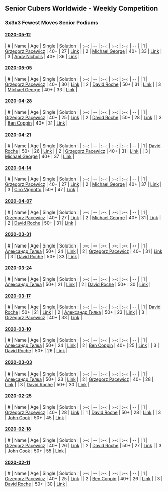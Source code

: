 ## Senior Cubers Worldwide - Weekly Competition
### 3x3x3 Fewest Moves Senior Podiums
#### [2020-05-12](results/2020-05-12.md)

| # | Name | Age | Single | Solution |
| :--: | -- | :--: | :--: | :--: | -- |
| 1 | [Grzegorz Pacewicz](../persons/grzegorz_pacewicz.md) | 40+ | 27 | [Link](https://www.facebook.com/events/2563130363933815/permalink/2568078846772300/) |
| 2 | [Michael George](../persons/michael_george.md) | 40+ | 33 | [Link](https://www.facebook.com/events/2563130363933815/permalink/2564203937159791/) |
| 3 | [Andy Nicholls](../persons/andy_nicholls.md) | 40+ | 36 | [Link](https://www.facebook.com/events/2563130363933815/permalink/2563245993922252/) |

#### [2020-05-05](results/2020-05-05.md)

| # | Name | Age | Single | Solution |
| :--: | -- | :--: | :--: | :--: | -- |
| 1 | [Grzegorz Pacewicz](../persons/grzegorz_pacewicz.md) | 40+ | 30 | [Link](https://www.facebook.com/events/271150663928664/permalink/274713473572383/) |
| 2 | [David Roche](../persons/david_roche.md) | 50+ | 31 | [Link](https://www.facebook.com/events/271150663928664/permalink/274553566921707/) |
| 3 | [Michael George](../persons/michael_george.md) | 40+ | 33 | [Link](https://www.facebook.com/events/271150663928664/permalink/274211690289228/) |

#### [2020-04-28](results/2020-04-28.md)

| # | Name | Age | Single | Solution |
| :--: | -- | :--: | :--: | :--: | -- |
| 1 | [Grzegorz Pacewicz](../persons/grzegorz_pacewicz.md) | 40+ | 25 | [Link](https://www.facebook.com/events/339284923718995/permalink/341683326812488/) |
| 2 | [David Roche](../persons/david_roche.md) | 50+ | 28 | [Link](https://www.facebook.com/events/339284923718995/permalink/343729683274519/) |
| 3 | [Ben Coppin](../persons/ben_coppin.md) | 40+ | 31 | [Link](https://www.facebook.com/events/339284923718995/permalink/339287250385429/?comment_id=342824170031737/) |

#### [2020-04-21](results/2020-04-21.md)

| # | Name | Age | Single | Solution |
| :--: | -- | :--: | :--: | :--: | -- |
| 1 | [David Roche](../persons/david_roche.md) | 50+ | 26 | [Link](https://www.facebook.com/events/573932290186676/permalink/577860719793833/) |
| 2 | [Grzegorz Pacewicz](../persons/grzegorz_pacewicz.md) | 40+ | 31 | [Link](https://www.facebook.com/events/573932290186676/permalink/575999886646583/) |
| 3 | [Michael George](../persons/michael_george.md) | 40+ | 37 | [Link](https://www.facebook.com/events/573932290186676/permalink/575408763372362/) |

#### [2020-04-14](results/2020-04-14.md)

| # | Name | Age | Single | Solution |
| :--: | -- | :--: | :--: | :--: | -- |
| 1 | [Grzegorz Pacewicz](../persons/grzegorz_pacewicz.md) | 40+ | 27 | [Link](https://www.facebook.com/events/1537311246473343/permalink/1537775026426965/) |
| 2 | [Michael George](../persons/michael_george.md) | 40+ | 37 | [Link](https://www.facebook.com/events/1537311246473343/permalink/1540438096160658/) |
| 3 | [Ciro Vignotto](../persons/ciro_vignotto.md) | 50+ | 47 | [Link](https://www.facebook.com/events/1537311246473343/permalink/1537476063123528/) |

#### [2020-04-07](results/2020-04-07.md)

| # | Name | Age | Single | Solution |
| :--: | -- | :--: | :--: | :--: | -- |
| 1 | [Grzegorz Pacewicz](../persons/grzegorz_pacewicz.md) | 40+ | 27 | [Link](https://www.facebook.com/events/253518435802861/permalink/254351852386186/) |
| 2 | [Michael George](../persons/michael_george.md) | 40+ | 31 | [Link](https://www.facebook.com/events/253518435802861/permalink/254710715683633/) |
| 2 | [David Roche](../persons/david_roche.md) | 50+ | 31 | [Link](https://www.facebook.com/events/253518435802861/permalink/257872972034074/) |

#### [2020-03-31](results/2020-03-31.md)

| # | Name | Age | Single | Solution |
| :--: | -- | :--: | :--: | :--: | -- |
| 1 | [Александр Гилка](../persons/александр_гилка.md) | 50+ | 24 | [Link](https://www.facebook.com/events/511598773063510/permalink/512404262982961/) |
| 2 | [Grzegorz Pacewicz](../persons/grzegorz_pacewicz.md) | 40+ | 31 | [Link](https://www.facebook.com/events/511598773063510/permalink/514549682768419/) |
| 3 | [David Roche](../persons/david_roche.md) | 50+ | 33 | [Link](https://www.facebook.com/events/511598773063510/permalink/514712556085465/) |

#### [2020-03-24](results/2020-03-24.md)

| # | Name | Age | Single | Solution |
| :--: | -- | :--: | :--: | :--: | -- |
| 1 | [Александр Гилка](../persons/александр_гилка.md) | 50+ | 21 | [Link](https://www.facebook.com/events/500266387310754/permalink/500800967257296/) |
| 2 | [David Roche](../persons/david_roche.md) | 50+ | 30 | [Link](https://www.facebook.com/events/500266387310754/permalink/500672650603461/) |

#### [2020-03-17](results/2020-03-17.md)

| # | Name | Age | Single | Solution |
| :--: | -- | :--: | :--: | :--: | -- |
| 1 | [David Roche](../persons/david_roche.md) | 50+ | 21 | [Link](https://www.facebook.com/events/210706923625115/permalink/211706620191812/) |
| 2 | [Александр Гилка](../persons/александр_гилка.md) | 50+ | 23 | [Link](https://www.facebook.com/events/210706923625115/permalink/210837883612019/) |
| 3 | [Grzegorz Pacewicz](../persons/grzegorz_pacewicz.md) | 40+ | 33 | [Link](https://www.facebook.com/events/210706923625115/permalink/210846356944505/) |

#### [2020-03-10](results/2020-03-10.md)

| # | Name | Age | Single | Solution |
| :--: | -- | :--: | :--: | :--: | -- |
| 1 | [Александр Гилка](../persons/александр_гилка.md) | 50+ | 24 | [Link](https://www.facebook.com/events/640532176759268/permalink/641756139970205/) |
| 2 | [Ben Coppin](../persons/ben_coppin.md) | 40+ | 25 | [Link](https://www.facebook.com/events/640532176759268/permalink/641063233372829/) |
| 3 | [David Roche](../persons/david_roche.md) | 50+ | 26 | [Link](https://www.facebook.com/events/640532176759268/permalink/640978746714611/) |

#### [2020-03-03](results/2020-03-03.md)

| # | Name | Age | Single | Solution |
| :--: | -- | :--: | :--: | :--: | -- |
| 1 | [Александр Гилка](../persons/александр_гилка.md) | 50+ | 23 | [Link](https://www.facebook.com/events/235909040903027/permalink/236081277552470/) |
| 2 | [Grzegorz Pacewicz](../persons/grzegorz_pacewicz.md) | 40+ | 28 | [Link](https://www.facebook.com/events/235909040903027/permalink/239951957165402/) |
| 3 | [David Roche](../persons/david_roche.md) | 50+ | 30 | [Link](https://www.facebook.com/events/235909040903027/permalink/239537177206880/) |

#### [2020-02-25](results/2020-02-25.md)

| # | Name | Age | Single | Solution |
| :--: | -- | :--: | :--: | :--: | -- |
| 1 | [Grzegorz Pacewicz](../persons/grzegorz_pacewicz.md) | 40+ | 28 | [Link](https://www.facebook.com/events/215751886207638/permalink/216177539498406/) |
| 1 | [David Roche](../persons/david_roche.md) | 50+ | 28 | [Link](https://www.facebook.com/events/215751886207638/permalink/217139489402211/) |
| 3 | [John Cook](../persons/john_cook.md) | 50+ | 45 | [Link](https://www.facebook.com/events/215751886207638/permalink/217422122707281/) |

#### [2020-02-18](results/2020-02-18.md)

| # | Name | Age | Single | Solution |
| :--: | -- | :--: | :--: | :--: | -- |
| 1 | [Grzegorz Pacewicz](../persons/grzegorz_pacewicz.md) | 40+ | 26 | [Link](https://www.facebook.com/groups/1604105099735401/permalink/2146673152145257/) |
| 2 | [David Roche](../persons/david_roche.md) | 50+ | 27 | [Link](https://www.facebook.com/groups/1604105099735401/permalink/2146673152145257/) |
| 3 | [John Cook](../persons/john_cook.md) | 50+ | 55 | [Link](https://www.facebook.com/groups/1604105099735401/permalink/2146673152145257/) |

#### [2020-02-11](results/2020-02-11.md)

| # | Name | Age | Single | Solution |
| :--: | -- | :--: | :--: | :--: | -- |
| 1 | [Grzegorz Pacewicz](../persons/grzegorz_pacewicz.md) | 40+ | 25 | [Link](https://www.facebook.com/groups/1604105099735401/permalink/2138923996253506/) |
| 2 | [Ben Coppin](../persons/ben_coppin.md) | 40+ | 26 | [Link](https://www.facebook.com/groups/1604105099735401/permalink/2138923996253506/) |
| 3 | [David Roche](../persons/david_roche.md) | 50+ | 30 | [Link](https://www.facebook.com/groups/1604105099735401/permalink/2138923996253506/) |


<!-- Global site tag (gtag.js) - Google Analytics -->
<script async src="https://www.googletagmanager.com/gtag/js?id=UA-86348435-3"></script>
<script>window.dataLayer = window.dataLayer || []; function gtag() {dataLayer.push(arguments);} gtag('js', new Date()); gtag('config', 'UA-86348435-3');</script>
